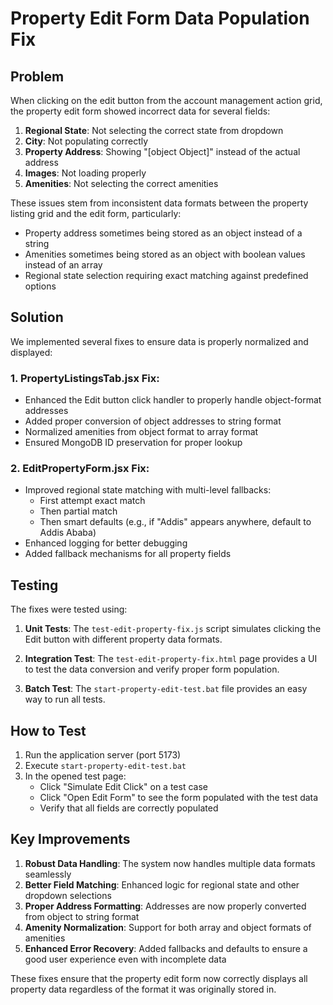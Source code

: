 # Property Edit Form Data Population Fix

## Problem

When clicking on the edit button from the account management action grid, the property edit form showed incorrect data for several fields:

1. **Regional State**: Not selecting the correct state from dropdown
2. **City**: Not populating correctly
3. **Property Address**: Showing "[object Object]" instead of the actual address
4. **Images**: Not loading properly
5. **Amenities**: Not selecting the correct amenities

These issues stem from inconsistent data formats between the property listing grid and the edit form, particularly:
- Property address sometimes being stored as an object instead of a string
- Amenities sometimes being stored as an object with boolean values instead of an array
- Regional state selection requiring exact matching against predefined options

## Solution

We implemented several fixes to ensure data is properly normalized and displayed:

### 1. PropertyListingsTab.jsx Fix:
- Enhanced the Edit button click handler to properly handle object-format addresses
- Added proper conversion of object addresses to string format
- Normalized amenities from object format to array format
- Ensured MongoDB ID preservation for proper lookup

### 2. EditPropertyForm.jsx Fix:
- Improved regional state matching with multi-level fallbacks:
  - First attempt exact match
  - Then partial match
  - Then smart defaults (e.g., if "Addis" appears anywhere, default to Addis Ababa)
- Enhanced logging for better debugging
- Added fallback mechanisms for all property fields

## Testing

The fixes were tested using:

1. **Unit Tests**: The `test-edit-property-fix.js` script simulates clicking the Edit button with different property data formats.

2. **Integration Test**: The `test-edit-property-fix.html` page provides a UI to test the data conversion and verify proper form population.

3. **Batch Test**: The `start-property-edit-test.bat` file provides an easy way to run all tests.

## How to Test

1. Run the application server (port 5173)
2. Execute `start-property-edit-test.bat`
3. In the opened test page:
   - Click "Simulate Edit Click" on a test case
   - Click "Open Edit Form" to see the form populated with the test data
   - Verify that all fields are correctly populated

## Key Improvements

1. **Robust Data Handling**: The system now handles multiple data formats seamlessly
2. **Better Field Matching**: Enhanced logic for regional state and other dropdown selections
3. **Proper Address Formatting**: Addresses are now properly converted from object to string format
4. **Amenity Normalization**: Support for both array and object formats of amenities
5. **Enhanced Error Recovery**: Added fallbacks and defaults to ensure a good user experience even with incomplete data

These fixes ensure that the property edit form now correctly displays all property data regardless of the format it was originally stored in.
